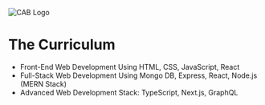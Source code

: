 ![CAB Logo](https://github.com/San-Mir/Project_2-JavaScript/assets/7897103/c8e14af1-bca6-4144-a6df-5e58b04edbc6)

# The Curriculum

- Front-End Web Development Using HTML, CSS, JavaScript, React 
- Full-Stack Web Development Using Mongo DB, Express, React, Node.js (MERN Stack) 
- Advanced Web Development Stack: TypeScript, Next.js, GraphQL  
